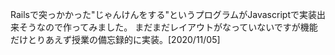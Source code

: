 Railsで突っかかった"じゃんけんをする"というプログラムがJavascriptで実装出来そうなので作ってみました。
まだまだレイアウトがなっていないですが機能だけとりあえず授業の備忘録的に実装。[2020/11/05]
